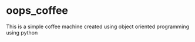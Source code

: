 # oops_coffee
This is a simple coffee machine created using object oriented programming using python
